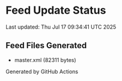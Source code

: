 # Feed Update Status
Last updated: Thu Jul 17 09:34:41 UTC 2025

## Feed Files Generated
- master.xml (82311 bytes)

Generated by GitHub Actions
